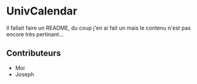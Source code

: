 ﻿UnivCalendar
=============

Il fallait faire un README, du coup j'en ai fait un mais le contenu n'est pas encore très pertinant...

Contributeurs
-------------

* Moi
* Joseph
